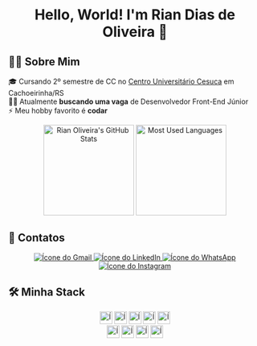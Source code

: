 <h1 align="center">Hello, World! I'm Rian Dias de Oliveira 👋</h1>

## 🙋‍♂️ Sobre Mim

🎓 Cursando 2º semestre de CC no [Centro Universitário Cesuca](https://www.cesuca.edu.br/) em Cachoeirinha/RS<br>
👨‍💻 Atualmente **buscando uma vaga** de Desenvolvedor Front-End Júnior<br>
⚡ Meu hobby favorito é **codar**

<div align="center">
 <img src="https://github-readme-stats.vercel.app/api?username=riandeoliveira&theme=github_dark&show_icons=true" alt="Rian Oliveira's GitHub Stats" height="180em"></img>
 <img src="https://github-readme-stats.vercel.app/api/top-langs/?username=riandeoliveira&layout=compact&theme=github_dark" alt="Most Used Languages" height="180em"></img>
</div>

## 📱 Contatos

<div align="center">
 
 <a href="mailto:riandiasdeoliveira2001@gmail.com" rel="external" target="_blank">
  <img src="https://img.shields.io/badge/-Gmail-%23333?style=for-the-badge&logo=gmail&logoColor=white" alt="Ícone do Gmail" target="_blank">
 </a>
 
 <a href="https://www.linkedin.com/in/riandeoliveira/" rel="external" target="_blank">
  <img src="https://img.shields.io/badge/-LinkedIn-%230077B5?style=for-the-badge&logo=linkedin&logoColor=white" alt="Ícone do LinkedIn" target="_blank">
 </a>
 
 <a href="https://wa.me/5551991852873" rel="external" target="_blank">
   <img src="https://img.shields.io/badge/-WhatsApp-%AF426F?style=for-the-badge&logo=whatsapp&logoColor=white" alt="Ícone do WhatsApp" target="_blank">
 </a>
 
 <a href="https://www.instagram.com/rian.deoliveira/" rel="external" target="_blank">
  <img src="https://img.shields.io/badge/-Instagram-%23E4405F?style=for-the-badge&logo=instagram&logoColor=white" alt="Ícone do Instagram" target="_blank">
 </a>
 
</div>

## 🛠 Minha Stack

<div align="center">
 <img src="https://camo.githubusercontent.com/c8d13e1c596a6726b1da8475a9299fac133f95ef009083b48be01f975a44987e/68747470733a2f2f696d672e736869656c64732e696f2f62616467652f2d48544d4c2d3035313232413f7374796c653d666c6174266c6f676f3d48544d4c35" alt="Ícone HTML" height="25"></img>
 <img src="https://img.shields.io/badge/-CSS-05122A?style=flat&logo=CSS3&logoColor=1572B6" alt="Ícone CSS" height="25"></img>
 <img src="https://img.shields.io/badge/-JavaScript-05122A?style=flat&logo=javascript" alt="Ícone JavaScript" height="25"></img>
 <img src="https://img.shields.io/badge/-PHP-05122A?style=flat&logo=php" alt="Ícone PHP" height="25"></img>
 <img src="https://img.shields.io/badge/-MySQL-05122A?style=flat&logo=mysql" alt="Ícone MySQL" height="25"></img>
 <br>
 <img src="https://img.shields.io/badge/-Visual%20Studio%20Code-05122A?style=flat&logo=visual-studio-code&logoColor=007ACC" alt="Ícone Visual Studio Code" height="25"></img>
 <img src="https://img.shields.io/badge/-Git-05122A?style=flat&logo=git" alt="Ícone Git" height="25"></img>
 <img src="https://img.shields.io/badge/-GitHub-05122A?style=flat&logo=github" alt="Ícone GitHub" height="25"></img>
 <img src="https://img.shields.io/badge/-Markdown-05122A?style=flat&logo=markdown" alt="Ícone Markdown" height="25"></img>
</div>

<!-- 
**riandeoliveira/riandeoliveira** is a ✨ _special_ ✨ repository because its `README.md` (this file) appears on your GitHub profile.

Here are some ideas to get you started:

- 🔭 I’m currently working on ...
- 🌱 I’m currently learning ...
- 👯 I’m looking to collaborate on ...
- 🤔 I’m looking for help with ...
- 💬 Ask me about ...
- 📫 How to reach me: ...
- 😄 Pronouns: ...
- ⚡ Fun fact: ...
 -->
